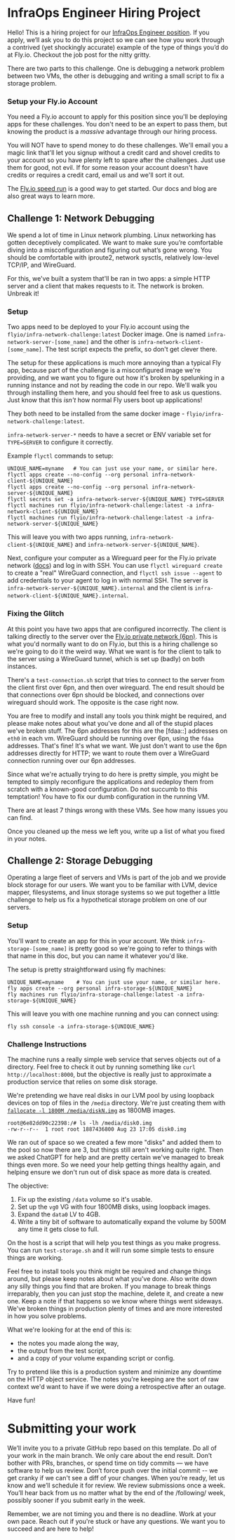 # InfraOps Engineer Hiring Project

Hello! This is a hiring project for our [InfraOps Engineer position](https://fly.io/jobs/infrastructure-ops-engineering/). If you apply, we’ll ask you to do this project so we can see how you work through a contrived (yet shockingly accurate) example of the type of things you’d do at Fly.io. Checkout the job post for the nitty gritty.

There are two parts to this challenge. One is debugging a network problem between two VMs, the other is debugging and writing a small script to fix a storage problem.

### Setup your Fly.io Account

You need a Fly.io account to apply for this position since you'll be deploying apps for these challenges. You don't need to be an expert to pass them, but knowing the product is a _massive_ advantage through our hiring process.

You will NOT have to spend money to do these challenges. We'll email you a magic link that'll let you signup without a credit card and shovel credits to your account so you have plenty left to spare after the challenges. Just use them for good, not evil. If for some reason your account doesn't have credits or requires a credit card, email us and we'll sort it out.

The [Fly.io speed run](https://fly.io/docs/speedrun/) is a good way to get started. Our docs and blog are also great ways to learn more.

## Challenge 1: Network Debugging

We spend a lot of time in Linux network plumbing. Linux networking has gotten deceptively complicated. We want to make sure you’re comfortable diving into a misconfiguration and figuring out what’s gone wrong. You should be comfortable with iproute2, network sysctls, relatively low-level TCP/IP, and WireGuard. 

For this, we've built a system that'll be ran in two apps: a simple HTTP server and a client that makes requests to it. The network is broken. Unbreak it! 

### Setup

Two apps need to be deployed to your Fly.io account using the `flyio/infra-network-challenge:latest` Docker image. One is named `infra-network-server-[some_name]` and the other is `infra-network-client-[some_name]`. The test script expects the prefix, so don't get clever there. 

The setup for these applications is much more annoying than a typical Fly app, because part of the challenge is a misconfigured image we're providing, and we want you to figure out how it's broken by spelunking in a running instance and not by reading the code in our repo. We'll walk you through installing them here, and you should feel free to ask us questions. Just know that this *isn't* how normal Fly users boot up applications!

They both need to be installed from the same docker image - `flyio/infra-network-challenge:latest`. 

`infra-network-server-*` needs to have a secret or ENV variable set for `TYPE=SERVER` to configure it correctly.

Example `flyctl` commands to setup:

```
UNIQUE_NAME=myname   # You can just use your name, or similar here.
flyctl apps create --no-config --org personal infra-network-client-${UNIQUE_NAME} 
flyctl apps create --no-config --org personal infra-network-server-${UNIQUE_NAME} 
flyctl secrets set -a infra-network-server-${UNIQUE_NAME} TYPE=SERVER
flyctl machines run flyio/infra-network-challenge:latest -a infra-network-client-${UNIQUE_NAME}
flyctl machines run flyio/infra-network-challenge:latest -a infra-network-server-${UNIQUE_NAME}
```

This will leave you with two apps running, `infra-network-client-${UNIQUE_NAME}` and `infra-network-server-${UNIQUE_NAME}`.

Next, configure your computer as a Wireguard peer for the Fly.io private network ([docs](https://fly.io/docs/reference/private-networking/#private-network-vpn)) and log in with SSH. You can use `flyctl wireguard create` to create a "real" WireGuard connection, and `flyctl ssh issue --agent` to add credentials to your agent to log in with normal SSH. The server is `infra-network-server-${UNIQUE_NAME}.internal` and the client is `infra-network-client-${UNIQUE_NAME}.internal`.

### Fixing the Glitch

At this point you have two apps that are configured incorrectly. The client is talking directly to the server over the [Fly.io private network (6pn)](https://fly.io/docs/reference/private-networking/). This is what you'd normally want to do on Fly.io, but this is a hiring challenge so we're going to do it the weird way. What we want is for the client to talk to the server using a WireGuard tunnel, which is set up (badly) on both instances.

There's a `test-connection.sh` script that tries to connect to the server from the client first over 6pn, and then over wireguard. The end result should be that connections over 6pn should be blocked, and connections over wireguard should work. The opposite is the case right now.

You are free to modify and install any tools you think might be required, and please make notes about what you've done and all of the stupid places we've broken stuff.
The 6pn addresses for this are the [fdaa::] addresses on `eth0` in each vm. 
WireGuard should be running over 6pn, using the `fdaa` addresses. That's fine! It's what we want. We just don't want to use the 6pn addresses directly for HTTP; we want to route them over a WireGuard connection running over our 6pn addresses.

Since what we're actually trying to do here is pretty simple, you might be tempted to simply reconfigure the applications and redeploy them from scratch with a known-good configuration. Do not succumb to this temptation! You have to fix our dumb configuration in the running VM.

There are at least 7 things wrong with these VMs. See how many issues you can find.

Once you cleaned up the mess we left you, write up a list of what you fixed in your notes.

## Challenge 2: Storage Debugging

Operating a large fleet of servers and VMs is part of the job and we provide block storage for our users. We want you to be familiar with LVM, device mapper, filesystems, and linux storage systems so we put together a little challenge to help us fix a hypothetical storage problem on one of our servers.

### Setup

You'll want to create an app for this in your account. We think `infra-storage-[some_name]` is pretty good so we're going to refer to things with that name in this doc, but you can name it whatever you'd like.

The setup is pretty straightforward using fly machines:

```
UNIQUE_NAME=myname    # You can just use your name, or similar here.
fly apps create --org personal infra-storage-${UNIQUE_NAME}
fly machines run flyio/infra-storage-challenge:latest -a infra-storage-${UNIQUE_NAME}
```

This will leave you with one machine running and you can connect using:

```
fly ssh console -a infra-storage-${UNIQUE_NAME}
```

### Challenge Instructions

The machine runs a really simple web service that serves objects out of a directory. Feel free to check it out by running something like `curl http://localhost:8000`, but the objective is really just to approximate a production service that relies on some disk storage.

We're pretending we have real disks in our LVM pool by using loopback devices on top of files in the `/media` directory. We're just creating them with [`fallocate -l 1800M /media/diskN.img`](https://man7.org/linux/man-pages/man1/fallocate.1.html) as 1800MB images.

```
root@6e82dd90c22398:/# ls -lh /media/disk0.img
-rw-r--r--  1 root root 1887436800 Aug 23 17:05 disk0.img
```

We ran out of space so we created a few more "disks" and added them to the pool so now there are 3, but things still aren't working quite right. Then we asked ChatGPT for help and are pretty certain we've managed to break things even more. So we need your help getting things healthy again, and helping ensure we don't run out of disk space as more data is created.

The objective:

1. Fix up the existing `/data` volume so it's usable.
2. Set up the `vg0` VG with four 1800MB disks, using loopback images.
3. Expand the `data0` LV to 4GB.
4. Write a tiny bit of software to automatically expand the volume by 500M any time it gets close to full.

On the host is a script that will help you test things as you make progress. You can run `test-storage.sh` and it will run some simple tests to ensure things are working.

Feel free to install tools you think might be required and change things around, but please keep notes about what you've done. Also write down any silly things you find that are broken. If you manage to break things irreparably, then you can just stop the machine, delete it, and create a new one. Keep a note if that happens so we know where things went sideways. We've broken things in production plenty of times and are more interested in how you solve problems.

What we're looking for at the end of this is:
- the notes you made along the way,
- the output from the test script,
- and a copy of your volume expanding script or config.

Try to pretend like this is a production system and minimize any downtime on the HTTP object service. The notes you're keeping are the sort of raw context we'd want to have if we were doing a retrospective after an outage.

Have fun!

# Submitting your work

We’ll invite you to a private GitHub repo based on this template. Do all of your work in the main branch. We only care about the end result. Don’t bother with PRs, branches, or spend time on tidy commits — we have software to help us review. Don’t force push over the initial commit -- we get cranky if we can't see a diff of your changes. When you’re ready, let us know and we’ll schedule it for review. We review submissions once a week. You’ll hear back from us no matter what by the end of the /following/ week, possibly sooner if you submit early in the week.

Remember, we are not timing you and there is no deadline. Work at your own pace. Reach out if you're stuck or have any questions. We want you to succeed and are here to help!
